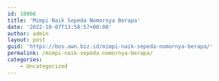 ```yaml
---
id: 18066
title: 'Mimpi Naik Sepeda Nomornya Berapa'
date: '2022-10-07T13:58:57+00:00'
author: admin
layout: post
guid: 'https://bos.awn.biz.id/mimpi-naik-sepeda-nomornya-berapa/'
permalink: /mimpi-naik-sepeda-nomornya-berapa/
categories:
    - Uncategorized
---
```


